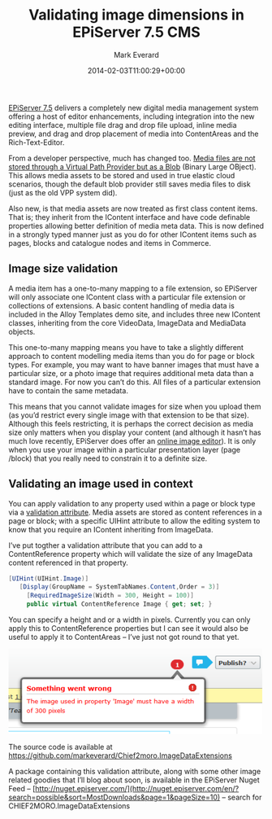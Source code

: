 ﻿---
title: Validating image dimensions in EPiServer 7.5 CMS
date: 2014-02-03T11:00:29+00:00
author: Mark Everard
layout: post
color: rgb(0,0,0)
permalink: /2014/02/03/validating-image-dimensions-in-episerver-7-5-cms/
dsq_thread_id:
  - "2197061743"
categories:
  - Episerver
---
<a title="EPiServer 7.5 CMS, a Modern, intuitive, and powerful!" href="http://world.episerver.com/Articles/Items/EPiServer-75-CMS--starting-to-show-its-full-potential/" target="_blank">EPiServer 7.5</a> delivers a completely new digital media management system offering a host of editor enhancements, including integration into the new editing interface, multiple file drag and drop file upload, inline media preview, and drag and drop placement of media into ContentAreas and the Rich-Text-Editor.

From a developer perspective, much has changed too. <a title="Working with Media programmatically" href="http://world.episerver.com/Blogs/Johan-Bjornfot/Dates1/2013/12/Working-with-Media-programmatically/" target="_blank">Media files are not stored through a Virtual Path Provider but as a Blob</a> (Binary Large OBject). This allows media assets to be stored and used in true elastic cloud scenarios, though the default blob provider still saves media files to disk (just as the old VPP system did).

Also new, is that media assets are now treated as first class content items. That is; they inherit from the IContent interface and have code definable properties allowing better definition of media meta data. This is now defined in a strongly typed manner just as you do for other IContent items such as pages, blocks and catalogue nodes and items in Commerce.

## Image size validation
A media item has a one-to-many mapping to a file extension, so EPiServer will only associate one IContent class with a particular file extension or collections of extensions. A basic content handling of media data is included in the Alloy Templates demo site, and includes three new IContent classes, inheriting from the core VideoData, ImageData and MediaData objects.

This one-to-many mapping means you have to take a slightly different approach to content modelling media items than you do for page or block types. For example, you may want to have banner images that must have a particular size, or a photo image that requires additional meta data than a standard image. For now you can&#8217;t do this. All files of a particular extension have to contain the same metadata.

This means that you cannot validate images for size when you upload them (as you&#8217;d restrict every single image with that extension to be that size). Although this feels restricting, it is perhaps the correct decision as media size only matters when you display your content (and although it hasn&#8217;t has much love recently, EPiServer does offer an <a title="Edit Images Directly From the EPiServer UI " href="http://world.episerver.com/Articles/Items/Edit-Images-Directly-From-the-EPiServer-UI/" target="_blank">online image editor</a>). It is only when you use your image within a particular presentation layer (page /block) that you really need to constrain it to a definite size.

## Validating an image used in context
You can apply validation to any property used within a page or block type via a <a title="Using validation attributes in EPiServer 7" href="http://www.david-tec.com/2012/06/EPiServer-7-Preview---Using-validation-attributes/" target="_blank">validation attribute</a>. Media assets are stored as content references in a page or block; with a specific UIHint attribute to allow the editing system to know that you require an IContent inheriting from ImageData.

I&#8217;ve put togther a validation attribute that you can add to a ContentReference property which will validate the size of any ImageData content referenced in that property.

~~~csharp
[UIHint(UIHint.Image)]
   [Display(GroupName = SystemTabNames.Content,Order = 3)]
     [RequiredImageSize(Width = 300, Height = 100)]
     public virtual ContentReference Image { get; set; }
~~~

You can specify a height and or a width in pixels. Currently you can only apply this to ContentReference properties but I can see it would also be useful to apply it to ContentAreas &#8211; I&#8217;ve just not got round to that yet.

![Image Validation](/assets/uploads/2014/01/imagevalidation.png)

The source code is available at <a title="Chief2moro ImageDataExtensions on GitHub" href="https://github.com/markeverard/Chief2moro.ImageDataExtensions" target="_blank">https://github.com/markeverard/Chief2moro.ImageDataExtensions</a>

A package containing this validation attribute, along with some other image related goodies that I&#8217;ll blog about soon, is available in the EPiServer Nuget Feed &#8211; [http://nuget.episerver.com/](http://nuget.episerver.com/en/?search=possible&sort=MostDownloads&page=1&pageSize=10) &#8211; search for CHIEF2MORO.ImageDataExtensions